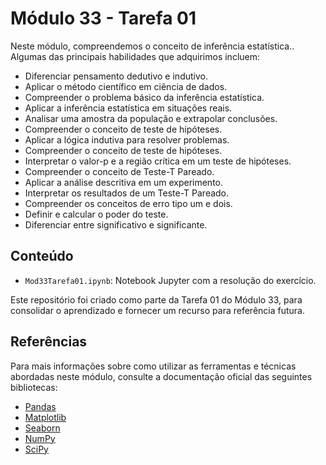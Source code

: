 # Módulo 33 - Tarefa 01

Neste módulo, compreendemos o conceito de inferência estatística.. Algumas das principais habilidades que adquirimos incluem:
- Diferenciar pensamento dedutivo e indutivo.
- Aplicar o método científico em ciência de dados.
- Compreender o problema básico da inferência estatística.
- Aplicar a inferência estatística em situações reais.
- Analisar uma amostra da população e extrapolar conclusões.
- Compreender o conceito de teste de hipóteses.
- Aplicar a lógica indutiva para resolver problemas.
- Compreender o conceito de teste de hipóteses.
- Interpretar o valor-p e a região crítica em um teste de hipóteses.
- Compreender o conceito de Teste-T Pareado.
- Aplicar a análise descritiva em um experimento.
- Interpretar os resultados de um Teste-T Pareado.
- Compreender os conceitos de erro tipo um e dois.
- Definir e calcular o poder do teste.
- Diferenciar entre significativo e significante.

## Conteúdo

- `Mod33Tarefa01.ipynb`: Notebook Jupyter com a resolução do exercício.

Este repositório foi criado como parte da Tarefa 01 do Módulo 33, para consolidar o aprendizado e fornecer um recurso para referência futura.

## Referências

Para mais informações sobre como utilizar as ferramentas e técnicas abordadas neste módulo, consulte a documentação oficial das seguintes bibliotecas:

- [Pandas](https://pandas.pydata.org/docs/)
- [Matplotlib](https://matplotlib.org/stable/contents.html)
- [Seaborn](https://seaborn.pydata.org/tutorial.html)
- [NumPy](https://numpy.org/doc/)
- [SciPy](https://docs.scipy.org/doc/scipy/)

